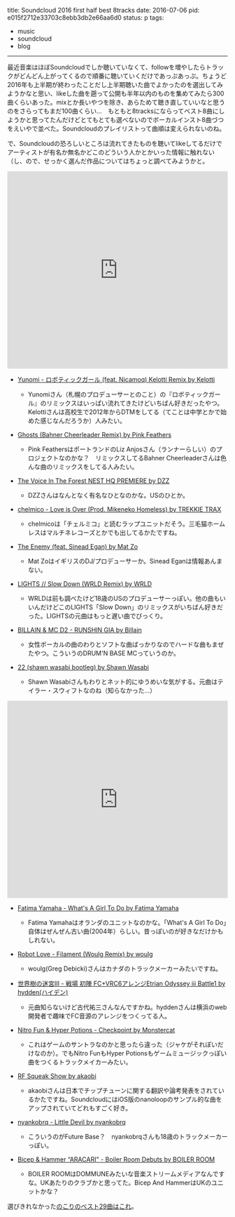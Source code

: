 title: Soundcloud 2016 first half best 8tracks
date: 2016-07-06
pid: e015f2712e33703c8ebb3db2e66aa6d0
status: p
tags:
- music
- soundcloud
- blog
---

最近音楽はほぼSoundcloudでしか聴いていなくて、followを増やしたらトラックがどんどん上がってくるので順番に聴いていくだけであっぷあっぷ。ちょうど2016年も上半期が終わったことだし上半期聴いた曲でよかったのを選出してみようかなと思い、likeした曲を遡って公開も半年以内のものを集めてみたら300曲くらいあった。mixとか長いやつを除き、あらためて聴き直していいなと思うのをさらってもまだ100曲くらい…　もともと8tracksにならってベスト8曲にしようかと思ってたんだけどとてもとても選べないのでボーカルインスト8曲づつをえいやで並べた。Soundcloudのプレイリストって曲順は変えられないのね。

で、Soundcloudの恐ろしいところは流れてきたものを聴いてlikeしてるだけでアーティストが有名か無名かどこのどういう人かとかいった情報に触れない（し、ので、せっかく選んだ作品についてはちょっと調べてみようかと。

<iframe width="100%" height="450" scrolling="no" frameborder="no" src="https://w.soundcloud.com/player/?url=https%3A//api.soundcloud.com/playlists/238765333&amp;color=ff5500&amp;auto_play=false&amp;hide_related=false&amp;show_comments=true&amp;show_user=true&amp;show_reposts=false"></iframe>

- [Yunomi - ロボティックガール (feat. Nicamoq) Kelotti Remix by Kelotti][1]
	- Yunomiさん（札幌のプロデューサーとのこと）の『ロボティックガール』のリミックスはいっぱい流れてきたけどいちばん好きだったやつ。Kelottiさんは高校生で2012年からDTMをしてる（てことは中学とかで始めた感じなんだろうか）人みたい。

- [Ghosts (Bahner Cheerleader Remix) by Pink Feathers][2]
	- Pink FeathersはポートランドのLiz Anjosさん（ランナーらしい）のプロジェクトなのかな？　リミックスしてるBahner Cheerleaderさんは色んな曲のリミックスをしてる人みたい。

- [The Voice In The Forest NEST HQ PREMIERE by DZZ][3]
	- DZZさんはなんとなく有名なひとなのかな。USのひとか。

- [chelmico - Love is Over (Prod. Mikeneko Homeless) by TREKKIE TRAX][4]
	- chelmicoは「チェルミコ」と読むラップユニットだそう。三毛猫ホームレスはマルチネレコーズとかでも出してるかたですね。

- [The Enemy (feat. Sinead Egan) by Mat Zo][5]
	- Mat ZoはイギリスのDJ/プロデューサーか。Sinead Eganは情報あんまない。

- [LIGHTS // Slow Down (WRLD Remix) by WRLD][6]
	- WRLDは前も調べたけど18歳のUSのプロデューサーっぽい。他の曲もいいんだけどこのLIGHTS「Slow Down」のリミックスがいちばん好きだった。LIGHTSの元曲はもっと遅い曲でびっくり。

- [BILLAIN & MC D2 - RUNSHIN GIA by Billain][7]
	- 女性ボーカルの曲のわりとソフトな曲ばっかりなのでハードな曲もまぜたやつ。こういうのDRUM'N BASE MCっていうのか。

- [22 (shawn wasabi bootleg) by Shawn Wasabi][8]
	- Shawn Wasabiさんもわりとネット的にゆうめいな気がする。元曲はテイラー・スウィフトなのね（知らなかった…）

<iframe width="100%" height="450" scrolling="no" frameborder="no" src="https://w.soundcloud.com/player/?url=https%3A//api.soundcloud.com/playlists/238765413&amp;color=ff5500&amp;auto_play=false&amp;hide_related=false&amp;show_comments=true&amp;show_user=true&amp;show_reposts=false"></iframe>

- [Fatima Yamaha - What's A Girl To Do by Fatima Yamaha][9]
	- Fatima Yamahaはオランダのユニットなのかな。「What's A Girl To Do」自体はぜんぜん古い曲(2004年）らしい。昔っぽいのが好きなだけかもしれない。

- [Robot Love - Filament (Woulg Remix) by woulg][10]
	- woulg(Greg Debicki)さんはカナダのトラックメーカーみたいですね。

- [世界樹の迷宮Ⅲ - 戦場 初陣 FC+VRC6アレンジEtrian Odyssey iii Battle1 by hydden(ハイデン)][11]
	- 元曲知らないけど古代祐三さんなんですかね。hyddenさんは横浜のweb開発者で趣味でFC音源のアレンジをつくってる人。

- [Nitro Fun & Hyper Potions - Checkpoint by Monstercat][12]
	- これはゲームのサントラなのかと思ったら違った（ジャケがそれぽいだけなのか）。でもNitro FunもHyper Potionsもゲームミュージックっぽい曲をつくるトラックメイカーみたい。

- [RF Squeak Show by akaobi][13]
	- akaobiさんは日本でチップチューンに関する翻訳や論考発表をされているかたですね。SoundcloudにはiOS版のnanoloopのサンプル的な曲をアップされていてどれもすごく好き。

- [nyankobrq - Little Devil by nyankobrq][14]
	- こういうのがFuture Base？　nyankobrqさんも18歳のトラックメーカーっぽい。

- [Bicep & Hammer “ARACARI" - Boiler Room Debuts by BOILER ROOM][15]
	- BOILER ROOMはDOMMUNEみたいな音楽ストリームメディアなんですな。UKあたりのクラブかと思ってた。Bicep And HammerはUKのユニットかな？

選びきれなかった[のこりのベスト29曲はこれ][16]。




[1]:	https://soundcloud.com/kelotti/robotic-girl?in=doppac/sets/2016_first_half_8tracks_vocal%0A
[2]:	https://soundcloud.com/pinkfeathers/ghosts-bahner-cheerleader-remix?in=doppac/sets/2016_first_half_8tracks_vocal
[3]:	https://soundcloud.com/dzzmusic/the-voice-in-the-forest-nest-hq-premiere/s-VPUqf?in=doppac/sets/2016_first_half_8tracks_vocal
[4]:	https://soundcloud.com/trekkie-trax/chelmico-love-is-over-prod-mikeneko-homeless/s-VPUqf?in=doppac/sets/2016_first_half_8tracks_vocal
[5]:	https://soundcloud.com/matzo/mat-zo-the-enemy-feat-sinead-egan/s-VPUqf?in=doppac/sets/2016_first_half_8tracks_vocal
[6]:	https://soundcloud.com/thewrld/lights-slow-down-wrld/s-VPUqf?in=doppac/sets/2016_first_half_8tracks_vocal
[7]:	https://soundcloud.com/billain/billain-mc-d2-runshin-gia/s-GKFR9?in=doppac/sets/2016_first_half_8tracks_vocal
[8]:	https://soundcloud.com/sssshawnnnn/22-shawn-wasabi-bootleg?in=doppac/sets/2016_first_half_8tracks_vocal
[9]:	https://soundcloud.com/fatimayamaha/fatima-yamaha-whats-a-girl-to-do?in=doppac/sets/2016_first_half_8tracks_inst
[10]:	https://soundcloud.com/gregdebicki/robot-love-filament-woulg-remix?in=doppac/sets/2016_first_half_8tracks_inst
[11]:	https://soundcloud.com/rechip1987/fcvrc6etrian-odyssey-iii-battle1?in=doppac/sets/2016_first_half_8tracks_inst
[12]:	https://soundcloud.com/monstercat/nitro-fun-hyper-potions-checkpoint?in=doppac/sets/2016_first_half_8tracks_inst
[13]:	https://soundcloud.com/akaobi/rf-squeak-show?in=doppac/sets/2016_first_half_8tracks_inst
[14]:	https://soundcloud.com/nyankobrq/nyankobrq-little-devil?in=doppac/sets/2016_first_half_8tracks_inst
[15]:	https://soundcloud.com/platform/bicep-hammer-aracari-boiler-room-debuts?in=doppac/sets/2016_first_half_8tracks_inst
[16]:	https://soundcloud.com/doppac/sets/2016_first_half_other